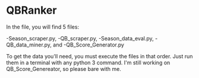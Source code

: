 # QBRanker

In the file, you will find 5 files:

-Season_scraper.py,
-QB_scraper.py,
-Season_data_eval.py,
-QB_data_miner.py, and
-QB_Score_Generator.py

To get the data you'll need, you must execute the files in that order. Just run them in a terminal with any python 3 command.
I'm still working on QB_Score_Genereator, so please bare with me.

